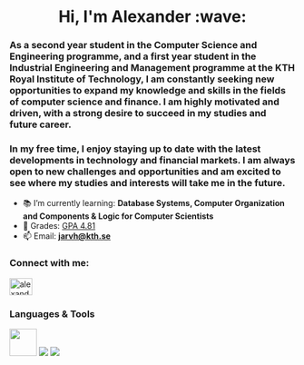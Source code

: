 <h1 align="center">Hi, I'm Alexander :wave:</h1>
<h3>As a second year student in the Computer Science and Engineering programme, and a first year student in the Industrial Engineering and Management programme at the KTH Royal Institute of Technology, I am constantly seeking new opportunities to expand my knowledge and skills in the fields of computer science and finance. I am highly motivated and driven, with a strong desire to succeed in my studies and future career.</h3>
  
<h3>In my free time, I enjoy staying up to date with the latest developments in technology and financial markets. I am always open to new challenges and opportunities and am excited to see where my studies and interests will take me in the future.</h3>


- 📚 I’m currently learning: **Database Systems, Computer Organization and Components & Logic for Computer Scientists**
- 📜 Grades: [GPA 4.81](https://github.com/AlexanderJarvheden/AlexanderJarvheden/blob/main/GradesTranscript.pdf)
- 📫 Email: **jarvh@kth.se**

<h3 align="left">Connect with me:</h3>
<p align="left">
<a href="https://linkedin.com/in/alexander-jarvheden" target="blank"><img align="center" src="https://raw.githubusercontent.com/rahuldkjain/github-profile-readme-generator/master/src/images/icons/Social/linked-in-alt.svg" alt="alexander-jarvheden" height="30" width="40" /></a>
</p>

<h3>Languages & Tools</h3>

<img src="https://github.com/AlexanderJarvheden/AlexanderJarvheden/assets/131161901/461127ae-bcbd-4626-81e1-1d35be8344d3" width="48" height="48" /><span style="color: transparent;"> 
 </span></span><img src="https://skillicons.dev/icons?i=java,py,go,c,postgres,git,github,vscode,latex,&perline=10&theme=light"/>
![](https://skillicons.dev/icons?i=java,py,go,c,postgres,git,github,vscode,latex,&perline=10&theme=light)




